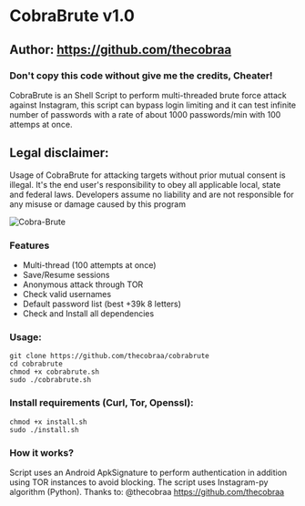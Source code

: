 # CobraBrute v1.0
## Author: https://github.com/thecobraa
### Don't copy this code without give me the credits, Cheater! 
CobraBrute is an Shell Script to perform multi-threaded brute force attack against Instagram, this script can bypass login limiting and it can test infinite number of passwords with a rate of about 1000 passwords/min with 100 attemps at once.

## Legal disclaimer:
Usage of CobraBrute for attacking targets without prior mutual consent is illegal. It's the end user's responsibility to obey all applicable local, state and federal laws. Developers assume no liability and are not responsible for any misuse or damage caused by this program 

![Cobra-Brute](--)

### Features
- Multi-thread (100 attempts at once)
- Save/Resume sessions
- Anonymous attack through TOR
- Check valid usernames
- Default password list (best +39k 8 letters)
- Check and Install all dependencies

### Usage:
```
git clone https://github.com/thecobraa/cobrabrute
cd cobrabrute
chmod +x cobrabrute.sh
sudo ./cobrabrute.sh
```

### Install requirements (Curl, Tor, Openssl):

```
chmod +x install.sh
sudo ./install.sh
```

### How it works?

Script uses an Android ApkSignature to perform authentication in addition using TOR instances to avoid blocking. 
The script uses Instagram-py algorithm (Python).
Thanks to: @thecobraa https://github.com/thecobraa
